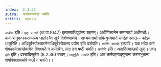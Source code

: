 ```yaml
---
index:  2.3.52
sutra:  अधीगर्थदयेशां कर्मणि
vritti:  nyasa
---
```


`अधीक` इति। `इक् स्मरणे` (धा.पा.1047) इत्यस्याधिपूर्वस्य ग्रहणम्। अधीगित्यनेन समानार्था अधीगर्थाः। ककारानुबन्धकरणमस्य धातोरत्रैव सूत्रे विशेषणार्थम्। अध्ययनार्थानामित्युच्यमाने सन्देहः स्यात्-- कोऽयं धातुरिति। अधिपूर्वस्योच्चारणेनाधिपूर्वस्यैवास्य प्रयोग इति दर्शयति। `कर्मणि कारके` इत्यादि। यदा तदेव कर्म शेषकार्यत्वाच्छेषत्वेन विवक्ष्यते न कर्मत्वेन, तदा तत्र षष्ठी भवति। `अध्येति` इति। अदादित्वाच्छपो लुक्। एवम् `ईष्टे` इति। व्रश्चादिसूत्रेण (8.2.36) षत्वम्।
`मातुर्गुणैः स्मरति` इति। अत्र कर्मग्रहणाद्गुणानां करणभूतानां शेषविवक्षायामपि षष्ठी न भवति।।

